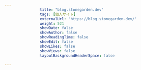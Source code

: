 ---
                title: "blog.stonegarden.dev"
                tags: [個人サイト]
                externalUrl: "https://blog.stonegarden.dev/"
                weight: 521
                showDate: false
                showAuthor: false
                showReadingTime: false
                showEdit: false
                showLikes: false
                showViews: false
                layoutBackgroundHeaderSpace: false
                ---

